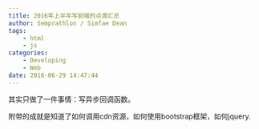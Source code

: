 ```yaml
---
title: 2016年上半年写前端的点滴汇总
author: Semprathlon / Simfae Dean
tags:
	- html
	- js
categories:
	- Developing
	- Web
date: 2016-06-29 14:47:44
---
```

其实只做了一件事情：写异步回调函数。

附带的成就是知道了如何调用cdn资源，如何使用bootstrap框架，如何jquery.